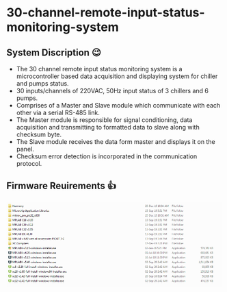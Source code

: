 # 30-channel-remote-input-status-monitoring-system

## System Discription :wink:
+ The 30 channel remote input status monitoring system is a microcontroller based data acquisition and displaying system for chiller and pumps status.
+ 30 inputs/channels of 220VAC, 50Hz input status of 3 chillers and 6 pumps.
+ Comprises of a Master and Slave module which communicate with each other via a serial RS-485 link.
+ The Master module is responsible for signal conditioning, data acquisition and transmitting to formatted data to slave along with checksum byte.
+ The Slave module receives the data form master and displays it on the panel.
+ Checksum error detection is incorporated in the communication protocol.


## Firmware Reuirements 👍
![Microchip1](Microchip%20Firmware%20Reqirements.png)
